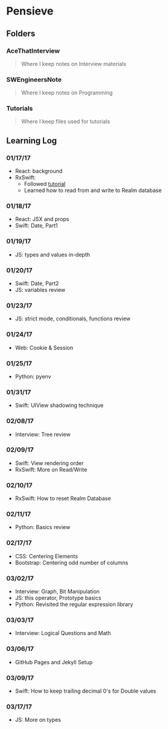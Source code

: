 # Pensieve

## Folders

### AceThatInterview
> Where I keep notes on Interview materials

### SWEngineersNote
> Where I keep notes on Programming

### Tutorials
> Where I keep files used for tutorials

## Learning Log
### 01/17/17
- React: background
- RxSwift:
	- Followed [tutorial](http://irekasoft.com/blog/todo-list-with-realm-swift)
	- Learned how to read from and write to Realm database

### 01/18/17
- React: JSX and props
- Swift: Date, Part1

### 01/19/17
- JS: types and values in-depth

### 01/20/17
- Swift: Date, Part2
- JS: variables review

### 01/23/17
- JS: strict mode, conditionals, functions review

### 01/24/17
- Web: Cookie & Session

### 01/25/17
- Python: pyenv

### 01/31/17
- Swift: UIView shadowing technique

### 02/08/17
- Interview: Tree review

### 02/09/17
- Swift: View rendering order
- RxSwift: More on Read/Write

### 02/10/17
- RxSwift: How to reset Realm Database

### 02/11/17
- Python: Basics review

### 02/17/17
- CSS: Centering Elements
- Bootstrap: Centering odd number of columns

### 03/02/17
- Interview: Graph, Bit Manipulation
- JS: this operator, Prototype basics 
- Python: Revisited the regular expression library

### 03/03/17
- Interview: Logical Questions and Math

### 03/06/17
- GitHub Pages and Jekyll Setup

### 03/09/17
- Swift: How to keep trailing decimal 0's for Double values

### 03/17/17
- JS: More on types